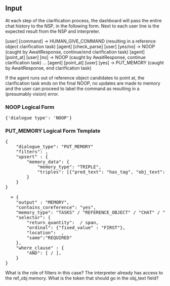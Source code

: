 ## Input ##
At each step of the clarification process, the dashboard will pass the entire chat history to the NSP, in the following form.  Next to each user line is the expected result from the NSP and interpreter.

[user] [command]        ->  HUMAN_GIVE_COMMAND (resulting in a reference object clarification task)
[agent] [check_parse]
[user] [yes/no]            -> NOOP (caught by AwaitResponse, continue/end clarification task)
[agent] [point_at]
[user] [no]             -> NOOP (caught by AwaitResponse, continue clarification task)
...
[agent] [point_at]
[user] [yes]             -> PUT_MEMORY (caught by AwaitResponse, end clarification task)

If the agent runs out of reference object candidates to point at, the clarification task ends on the final NOOP, no updates are made to memory and the user can proceed to label the command as resulting in a (presumably vision) error.

### NOOP Logical Form ###
<pre>
{'dialogue_type': 'NOOP'}
</pre>

### PUT_MEMORY Logical Form Template ###
<pre>
{
    "dialogue_type": "PUT_MEMORY"
    "filters": <FILTERS>,
    "upsert" : {
        "memory_data": {
            "memory_type": "TRIPLE",
            "triples": [{"pred_text": "has_tag", "obj_text": [ref_obj text span] }]
        } 
    }
}

<FILTERS>  = {
    "output" : "MEMORY",
    "contains_coreference": "yes",
    "memory_type": "TASKS" / "REFERENCE_OBJECT" / "CHAT" / "PROGRAM" / "ALL",
    "selector": {
        "return_quantity": <ARGVAL> / span,
        "ordinal": {"fixed_value" : "FIRST"}, 
        "location":  <LOCATION>,
        "same":"REQUIRED"
    },
    "where_clause" : {
        "AND": [<COMPARATOR> / <TRIPLE>], 
    }
}
</pre>

What is the role of filters in this case?  The interpreter already has access to the ref_obj memory.
What is the token that should go in the obj_text field?